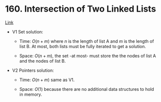# 160. Intersection of Two Linked Lists

[Link](https://leetcode.com/problems/intersection-of-two-linked-lists/description/)

- V1 Set solution:

  - Time: $O(n+m)$ where $n$ is the length of list A and $m$ is the length of list B.
    At most, both lists must be fully iterated to get a solution.

  - Space: $O(n+m)$, the set -at most- must store the the nodes of list A and the nodes
    of list B.

- V2 Pointers solution:

  - Time: $O(n+m)$ same as V1.

  - Space: $O(1)$ because there are no additional data structures to hold in memory.

